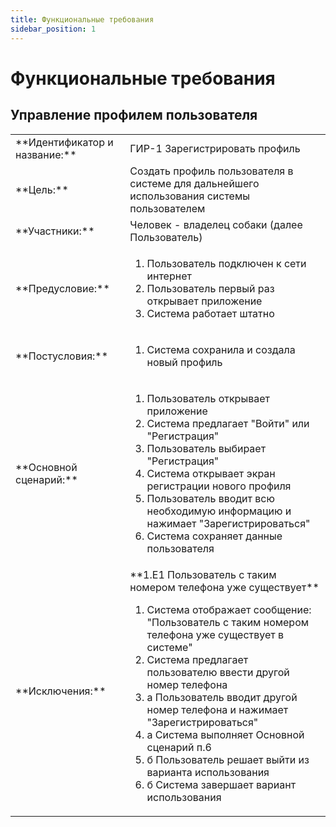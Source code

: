 ```yaml
---
title: Функциональные требования
sidebar_position: 1
---
```


# Функциональные требования

<!-- Название фичи -->
## Управление профилем пользователя
<!-- Список функциональных требований для фичи -->
<table>
  <tbody>
    <tr>
      <td>**Идентификатор и название:**</td>
      <td>ГИР-1 Зарегистрировать профиль</td>
    </tr>
    <tr>
      <td>**Цель:**</td>
      <td>Создать профиль пользователя в системе для дальнейшего использования системы пользователем</td>
    </tr>
    <tr>
      <td>**Участники:**</td>
      <td>Человек - владелец собаки (далее Пользователь)</td>
    </tr>
    <tr>
      <td>**Предусловие:**</td>
      <td>
        <ol>
          <li>Пользователь подключен к сети интернет</li>
          <li>Пользователь первый раз открывает приложение</li>
          <li>Система работает штатно</li>
        </ol>
      </td>
    </tr>
    <tr>
      <td>**Постусловия:**</td>
      <td>
        <ol>
          <li>Система сохранила и создала новый профиль</li>
        </ol>
      </td>
    </tr>
    <tr>
      <td>**Основной сценарий:**</td>
      <td>
        <ol>
          <li>Пользователь открывает приложение</li>
          <li>Система предлагает "Войти" или "Регистрация"</li>
          <li>Пользователь выбирает "Регистрация"</li>
          <li>Система открывает экран регистрации нового профиля</li>
          <li>Пользователь вводит всю необходимую информацию и нажимает "Зарегистрироваться"</li>
          <li>Система сохраняет данные пользователя</li>
        </ol>
      </td>
    </tr>
    <tr>
      <td>**Исключения:**</td>
      <td>
        **1.Е1 Пользователь с таким номером телефона уже существует**
        <ol>
          <li>Система отображает сообщение: "Пользователь с таким номером телефона уже существует в системе"</li>
          <li>Система предлагает пользователю ввести другой номер телефона</li>
          <li>a Пользователь вводит другой номер телефона и нажимает "Зарегистрироваться"</li>
          <li>а Система выполняет Основной сценарий п.6</li>
          <li>б Пользователь решает выйти из варианта использования</li>
          <li>б Система завершает вариант использования</li>   
        </ol>
      </td>
    </tr>
  </tbody>
</table>